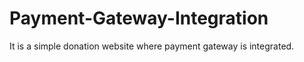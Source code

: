 # Payment-Gateway-Integration
It is a simple donation website where payment gateway is integrated. 
